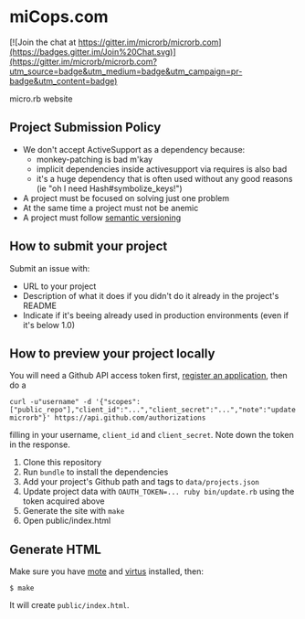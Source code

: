 # miCops.com

[![Join the chat at https://gitter.im/microrb/microrb.com](https://badges.gitter.im/Join%20Chat.svg)](https://gitter.im/microrb/microrb.com?utm_source=badge&utm_medium=badge&utm_campaign=pr-badge&utm_content=badge)

micro.rb website

## Project Submission Policy

  * We don't accept ActiveSupport as a dependency because:
    * monkey-patching is bad m'kay
    * implicit dependencies inside activesupport via requires is also bad
    * it's a huge dependency that is often used without any good reasons (ie "oh I need Hash#symbolize_keys!")
  * A project must be focused on solving just one problem
  * At the same time a project must not be anemic
  * A project must follow [semantic versioning](http://semver.org)

## How to submit your project

Submit an issue with:

* URL to your project
* Description of what it does if you didn't do it already in the project's README
* Indicate if it's beeing already used in production environments (even if it's below 1.0)

## How to preview your project locally

You will need a Github API access token first, [register an application](https://github.com/settings/applications/new), then do a

```
curl -u"username" -d '{"scopes":["public_repo"],"client_id":"...","client_secret":"...","note":"update microrb"}' https://api.github.com/authorizations
```

filling in your username, `client_id` and `client_secret`. Note down the token in the response.


1. Clone this repository
2. Run `bundle` to install the dependencies
3. Add your project's Github path and tags to `data/projects.json`
4. Update project data with `OAUTH_TOKEN=... ruby bin/update.rb` using the token acquired above
5. Generate the site with `make`
6. Open public/index.html

Generate HTML
-------------

Make sure you have [mote][mote] and [virtus](https://github.com/solnic/virtus) installed, then:

```terminal
$ make
```

It will create `public/index.html`.

[mote]: https://github.com/soveran/mote/
